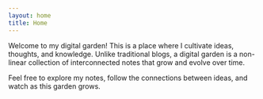 ```yaml
---
layout: home
title: Home
---
```


Welcome to my digital garden! This is a place where I cultivate ideas, thoughts, and knowledge. Unlike traditional blogs, a digital garden is a non-linear collection of interconnected notes that grow and evolve over time.

Feel free to explore my notes, follow the connections between ideas, and watch as this garden grows.

